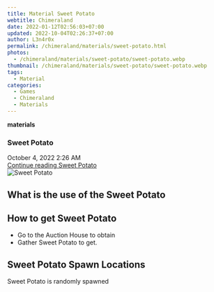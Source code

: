 ```yaml
---
title: Material Sweet Potato
webtitle: Chimeraland
date: 2022-01-12T02:56:03+07:00
updated: 2022-10-04T02:26:37+07:00
author: L3n4r0x
permalink: /chimeraland/materials/sweet-potato.html
photos:
  - /chimeraland/materials/sweet-potato/sweet-potato.webp
thumbnail: /chimeraland/materials/sweet-potato/sweet-potato.webp
tags:
  - Material
categories:
  - Games
  - Chimeraland
  - Materials
---
```


<section id="bootstrap-wrapper">
  <link
    rel="stylesheet"
    href="https://cdn.statically.io/gh/dimaslanjaka/Web-Manajemen/40ac3225/css/bootstrap-4.5-wrapper.css"
  />
  <div
    class="row g-0 border rounded overflow-hidden flex-md-row mb-4 shadow-sm position-relative"
  >
    <div class="col p-4 d-flex flex-column position-static">
      <strong class="d-inline-block mb-2 text-success">materials</strong>
      <h3 class="mb-0">Sweet Potato</h3>
      <div class="mb-1 text-muted">October 4, 2022 2:26 AM</div>
      <a
        href="/chimeraland/materials/sweet-potato.html"
        class="stretched-link d-none"
        >Continue reading Sweet Potato</a
      >
    </div>
    <div class="col-auto d-none d-lg-block">
      <img
        src="/chimeraland/materials/sweet-potato/sweet-potato.webp"
        alt="Sweet Potato"
      />
    </div>
  </div>
  <div class="row">
    <div class="col-lg-6 col-12 mb-2">
      <div class="card">
        <div class="card-body">
          <h2 class="card-title">What is the use of the Sweet Potato</h2>
          <div class="card-text"><ul></ul></div>
        </div>
      </div>
    </div>
    <div class="col-lg-6 col-12 mb-2">
      <div class="card">
        <div class="card-body">
          <h2 class="card-title">How to get Sweet Potato</h2>
          <div class="card-text">
            <ul>
              <li>Go to the Auction House to obtain</li>
              <li>Gather Sweet Potato to get.</li>
            </ul>
          </div>
        </div>
      </div>
    </div>
    <div class="col-12 mb-2">
      <h2>Sweet Potato Spawn Locations</h2>
      <p>Sweet Potato is randomly spawned</p>
    </div>
  </div>
</section>